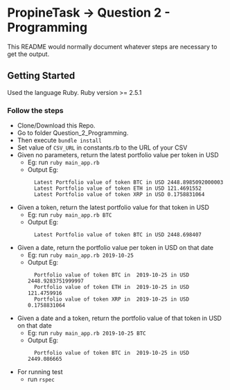 # PropineTask -> Question 2 - Programming

This README would normally document whatever steps are necessary to get the output.

## Getting Started

Used the language Ruby. Ruby version >= 2.5.1

### Follow the steps
  * Clone/Download this Repo.
  * Go to folder Question_2_Programming.
  * Then execute ``` bundle install ```
  * Set value of ``` CSV_URL ``` in constants.rb to the URL of your CSV
  * Given no parameters, return the latest portfolio value per token in USD
      * Eg: run ``` ruby main_app.rb ```
      * Output Eg: 
        ```
          Latest Portfolio value of token BTC in USD 2448.8985092000003
          Latest Portfolio value of token ETH in USD 121.4691552
          Latest Portfolio value of token XRP in USD 0.1758831064
        ```
  * Given a token, return the latest portfolio value for that token in USD
      * Eg: run ``` ruby main_app.rb BTC ```
      * Output Eg:
        ```
          Latest Portfolio value of token BTC in USD 2448.698407
        ```
  * Given a date, return the portfolio value per token in USD on that date
      * Eg: run ``` ruby main_app.rb 2019-10-25 ```
      * Output Eg:
        ```
          Portfolio value of token BTC in  2019-10-25 in USD 2448.9283751999997
          Portfolio value of token ETH in  2019-10-25 in USD 121.4759916
          Portfolio value of token XRP in  2019-10-25 in USD 0.1758831064
        ```
  * Given a date and a token, return the portfolio value of that token in USD on that date
      * Eg: run ``` ruby main_app.rb 2019-10-25 BTC ```
      * Output Eg:
        ```
          Portfolio value of token BTC in  2019-10-25 in USD 2449.086665
        ```
  * For running test 
      * run ``` rspec ```
